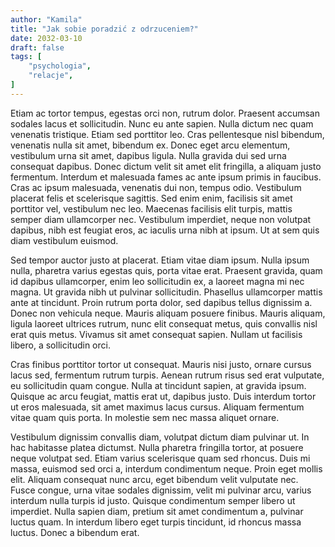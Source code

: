 ```yaml
---
author: "Kamila"
title: "Jak sobie poradzić z odrzuceniem?"
date: 2032-03-10
draft: false
tags: [
    "psychologia",
    "relacje",
]
---
```


Etiam ac tortor tempus, egestas orci non, rutrum dolor. Praesent accumsan sodales lacus et sollicitudin. Nunc eu ante sapien. Nulla dictum nec quam venenatis tristique. Etiam sed porttitor leo. Cras pellentesque nisl bibendum, venenatis nulla sit amet, bibendum ex. Donec eget arcu elementum, vestibulum urna sit amet, dapibus ligula. Nulla gravida dui sed urna consequat dapibus. Donec dictum velit sit amet elit fringilla, a aliquam justo fermentum. Interdum et malesuada fames ac ante ipsum primis in faucibus. Cras ac ipsum malesuada, venenatis dui non, tempus odio. Vestibulum placerat felis et scelerisque sagittis. Sed enim enim, facilisis sit amet porttitor vel, vestibulum nec leo. Maecenas facilisis elit turpis, mattis semper diam ullamcorper nec. Vestibulum imperdiet, neque non volutpat dapibus, nibh est feugiat eros, ac iaculis urna nibh at ipsum. Ut at sem quis diam vestibulum euismod.

Sed tempor auctor justo at placerat. Etiam vitae diam ipsum. Nulla ipsum nulla, pharetra varius egestas quis, porta vitae erat. Praesent gravida, quam id dapibus ullamcorper, enim leo sollicitudin ex, a laoreet magna mi nec magna. Ut gravida nibh ut pulvinar sollicitudin. Phasellus ullamcorper mattis ante at tincidunt. Proin rutrum porta dolor, sed dapibus tellus dignissim a. Donec non vehicula neque. Mauris aliquam posuere finibus. Mauris aliquam, ligula laoreet ultrices rutrum, nunc elit consequat metus, quis convallis nisl erat quis metus. Vivamus sit amet consequat sapien. Nullam ut facilisis libero, a sollicitudin orci.

Cras finibus porttitor tortor ut consequat. Mauris nisi justo, ornare cursus lacus sed, fermentum rutrum turpis. Aenean rutrum risus sed erat vulputate, eu sollicitudin quam congue. Nulla at tincidunt sapien, at gravida ipsum. Quisque ac arcu feugiat, mattis erat ut, dapibus justo. Duis interdum tortor ut eros malesuada, sit amet maximus lacus cursus. Aliquam fermentum vitae quam quis porta. In molestie sem nec massa aliquet ornare.

Vestibulum dignissim convallis diam, volutpat dictum diam pulvinar ut. In hac habitasse platea dictumst. Nulla pharetra fringilla tortor, at posuere neque volutpat sed. Etiam varius scelerisque quam sed rhoncus. Duis mi massa, euismod sed orci a, interdum condimentum neque. Proin eget mollis elit. Aliquam consequat nunc arcu, eget bibendum velit vulputate nec. Fusce congue, urna vitae sodales dignissim, velit mi pulvinar arcu, varius interdum nulla turpis id justo. Quisque condimentum semper libero ut imperdiet. Nulla sapien diam, pretium sit amet condimentum a, pulvinar luctus quam. In interdum libero eget turpis tincidunt, id rhoncus massa luctus. Donec a bibendum erat.